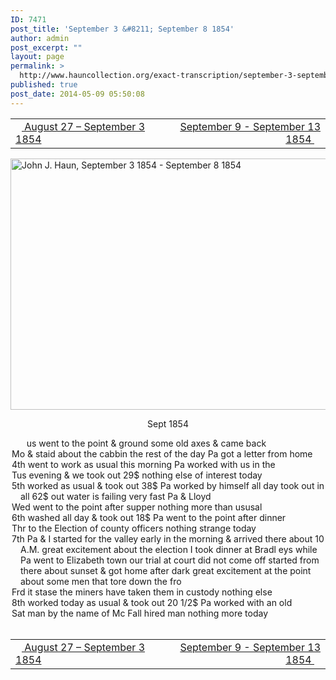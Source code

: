 ```yaml
---
ID: 7471
post_title: 'September 3 &#8211; September 8 1854'
author: admin
post_excerpt: ""
layout: page
permalink: >
  http://www.hauncollection.org/exact-transcription/september-3-september-8-1854/
published: true
post_date: 2014-05-09 05:50:08
---
```

<table style="width: 100%;" align="center">
<tbody>
<tr>
<td width="50%"><a title="August 27 – September 3 1854" href="http://www.hauncollection.org/version-2/version-ii-series-i/august-27-september-3-1854/"><img src="https://lh3.googleusercontent.com/-EFJpxxNiPNw/VqgtWBCZrMI/AAAAAAAAAFU/WfY4lPFWWkg/s800-Ic42/Soeb-Plain-Arrows-8-10px.png" alt="" width="10" height="10" /> August 27 – September 3 1854</a></td>
<td style="text-align: right;"><a title="September 9 – September 13 1854" href="http://www.hauncollection.org/version-2/version-ii-series-i/september-9-september-13-1854/"> September 9 - September 13 1854 <img src="https://lh3.googleusercontent.com/-67k0cYlpXHw/VqgtWKz1MXI/AAAAAAAAAFU/k9PW_Piyurk/s800-Ic42/Soeb-Plain-Arrows-5-10px.png" alt="" width="10" height="10" /></a></td>
</tr>
</tbody>
</table>
<a href="http://www.hauncollection.org/wp-content/uploads/John Haun/JJH_051_September 3 1854 - September 8 1854.JPG" target="_blank" rel="noopener"><img class="alignnone wp-image-2281 size-large" src="http://www.hauncollection.org/wp-content/uploads/John Haun/JJH_051_September 3 1854 - September 8 1854-1024x682.jpg" alt="John J. Haun, September 3 1854 - September 8 1854" width="604" height="402" /></a>
<p style="text-align: center;">Sept 1854</p>

<div style="text-indent: -1em; padding-left: 16px;"><span style="color: #ffffff;">.</span>     us went to the point &amp; ground some old axes &amp; came back</div>
<div style="text-indent: -1em; padding-left: 16px;">Mo &amp; staid about the cabbin the rest of the day Pa got a letter from home</div>
<div style="text-indent: -1em; padding-left: 16px;">4th went to work as usual this morning Pa worked with us in the</div>
<div style="text-indent: -1em; padding-left: 16px;">Tus evening &amp; we took out 29$ nothing else of interest today</div>
<div style="text-indent: -1em; padding-left: 16px;">5th worked as usual &amp; took out 38$ Pa worked by himself all day
took out in all 62$ out water is failing very fast Pa &amp; Lloyd</div>
<div style="text-indent: -1em; padding-left: 16px;">Wed went to the point after supper nothing more than ususal</div>
<div style="text-indent: -1em; padding-left: 16px;">6th washed all day &amp; took out 18$ Pa went to the point after dinner</div>
<div style="text-indent: -1em; padding-left: 16px;">Thr to the Election of county officers nothing strange today</div>
<div style="text-indent: -1em; padding-left: 16px;">7th Pa &amp; I started for the valley early in the morning &amp; arrived there about
10 A.M. great excitement about the election I took dinner at Bradl
eys while Pa went to Elizabeth town our trial at court did not come
off started from there about sunset &amp; got home after dark great
excitement at the point about some men that tore down the fro</div>
<div style="text-indent: -1em; padding-left: 16px;">Frd it stase the miners have taken them in custody nothing else</div>
<div style="text-indent: -1em; padding-left: 16px;">8th worked today as usual &amp; took out 20 1/2$ Pa worked with an old</div>
<div style="text-indent: -1em; padding-left: 16px;">Sat man by the name of Mc Fall hired man nothing more today</div>
&nbsp;
<table style="width: 100%;" align="center">
<tbody>
<tr>
<td width="50%"><a title="August 27 – September 3 1854" href="http://www.hauncollection.org/version-2/version-ii-series-i/august-27-september-3-1854/"><img src="https://lh3.googleusercontent.com/-EFJpxxNiPNw/VqgtWBCZrMI/AAAAAAAAAFU/WfY4lPFWWkg/s800-Ic42/Soeb-Plain-Arrows-8-10px.png" alt="" width="10" height="10" /> August 27 – September 3 1854</a></td>
<td style="text-align: right;"><a title="September 9 – September 13 1854" href="http://www.hauncollection.org/version-2/version-ii-series-i/september-9-september-13-1854/"> September 9 - September 13 1854 <img src="https://lh3.googleusercontent.com/-67k0cYlpXHw/VqgtWKz1MXI/AAAAAAAAAFU/k9PW_Piyurk/s800-Ic42/Soeb-Plain-Arrows-5-10px.png" alt="" width="10" height="10" /></a></td>
</tr>
</tbody>
</table>
